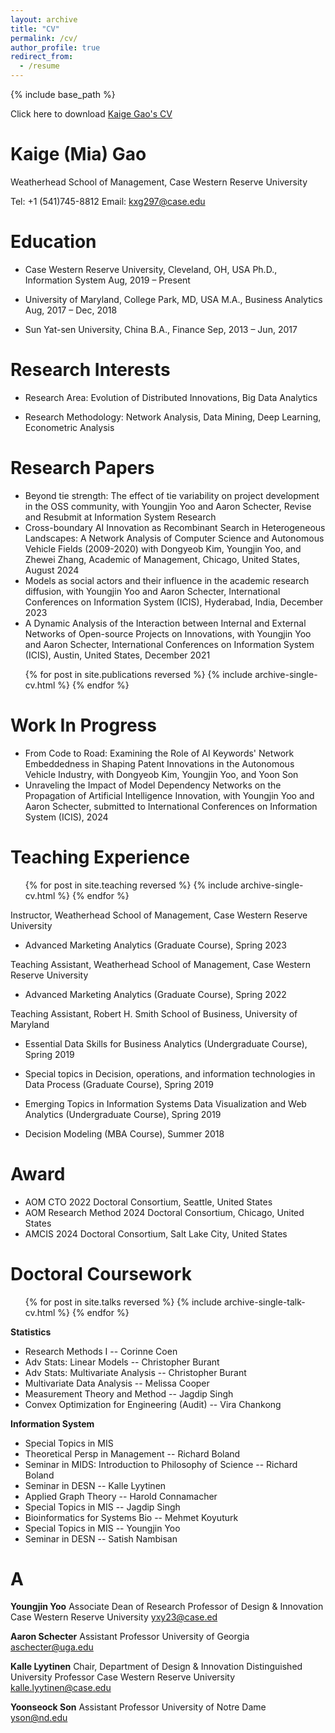 ```yaml
---
layout: archive
title: "CV"
permalink: /cv/
author_profile: true
redirect_from:
  - /resume
---
```


{% include base_path %}

Click here to download [Kaige Gao's CV](https://gaokaige1996.github.io/files/Kaige_CV.pdf)

Kaige (Mia) Gao
=====
Weatherhead School of Management, Case Western Reserve University

Tel: +1 (541)745-8812      Email: kxg297@case.edu


Education
======

* Case Western Reserve University, Cleveland, OH, USA  Ph.D., Information System                         Aug, 2019 – Present
  

* University of Maryland, College Park, MD, USA	 M.A., Business Analytics 		                                          Aug, 2017 – Dec, 2018
 

* Sun Yat-sen University, China		  B.A., Finance                                                          Sep, 2013 – Jun, 2017
  

Research Interests
======
*	Research Area: Evolution of Distributed Innovations, Big Data Analytics

* Research Methodology: Network Analysis, Data Mining, Deep Learning, Econometric Analysis


  
Research Papers
======
* Beyond tie strength: The effect of tie variability on project development in the OSS community, with Youngjin Yoo and Aaron Schecter, Revise and Resubmit at Information System Research
* Cross-boundary AI Innovation as Recombinant Search in Heterogeneous Landscapes: A Network Analysis of Computer Science and Autonomous Vehicle Fields (2009-2020) with Dongyeob Kim, Youngjin Yoo, and Zhewei Zhang, Academic of Management, Chicago, United States, August 2024
* Models as social actors and their influence in the academic research diffusion, with Youngjin Yoo and Aaron Schecter, International Conferences on Information System (ICIS), Hyderabad, India, December 2023
*	A Dynamic Analysis of the Interaction between Internal and External Networks of Open-source Projects on Innovations, with Youngjin Yoo and Aaron Schecter, International Conferences on Information System (ICIS), Austin, United States, December 2021
  <ul>{% for post in site.publications reversed %}
    {% include archive-single-cv.html %}
  {% endfor %}</ul>
  
Work In Progress
======
* From Code to Road: Examining the Role of AI Keywords' Network Embeddedness in Shaping Patent Innovations in the Autonomous Vehicle Industry, with Dongyeob Kim, Youngjin Yoo, and Yoon Son 
*	Unraveling the Impact of Model Dependency Networks on the Propagation of Artificial Intelligence Innovation, with Youngjin Yoo and Aaron Schecter, submitted to International Conferences on Information System (ICIS), 2024

  
Teaching Experience
======
  <ul>{% for post in site.teaching reversed %}
    {% include archive-single-cv.html %}
  {% endfor %}</ul>
  
 Instructor, Weatherhead School of Management, Case Western Reserve University
  
* Advanced Marketing Analytics (Graduate Course), Spring 2023

 Teaching Assistant, Weatherhead School of Management, Case Western Reserve University
  
* Advanced Marketing Analytics (Graduate Course), Spring 2022

 Teaching Assistant, Robert H. Smith School of Business, University of Maryland
  
  * Essential Data Skills for Business Analytics (Undergraduate Course), Spring 2019

  
  * Special topics in Decision, operations, and information technologies in Data Process (Graduate Course), Spring 2019

  
  * Emerging Topics in Information Systems Data Visualization and Web Analytics (Undergraduate Course), Spring 2019

  
  * Decision Modeling (MBA Course), Summer 2018


  
Award
======
* AOM CTO 2022 Doctoral Consortium, Seattle, United States
* AOM Research Method 2024 Doctoral Consortium, Chicago, United States
* AMCIS 2024 Doctoral Consortium, Salt Lake City, United States

Doctoral Coursework
======
  <ul>{% for post in site.talks reversed %}
    {% include archive-single-talk-cv.html  %}
  {% endfor %}</ul>
  
**Statistics**
  
 - Research Methods I									-- Corinne Coen
 - Adv Stats: Linear Models								   -- Christopher Burant
 - Adv Stats: Multivariate Analysis							   -- Christopher Burant
 - Multivariate Data Analysis							        -- Melissa Cooper
 - Measurement Theory and Method						             -- Jagdip Singh
 - Convex Optimization for Engineering (Audit)           -- Vira Chankong

**Information System**
  
 - Special Topics in MIS								
 - Theoretical Persp in Management						         -- Richard Boland
 - Seminar in MIDS: Introduction to Philosophy of Science                     		 -- Richard Boland
 - Seminar in DESN									          -- Kalle Lyytinen
 - Applied Graph Theory								-- Harold Connamacher
 - Special Topics in MIS									  -- Jagdip Singh
 - Bioinformatics for Systems Bio 							     -- Mehmet Koyuturk
 - Special Topics in MIS 									-- Youngjin Yoo
 - Seminar in DESN 								                    -- Satish Nambisan


A
======

 **Youngjin Yoo**
 Associate Dean of Research
 Professor of Design & Innovation
 Case Western Reserve University
 yxy23@case.ed

**Aaron Schecter**
 Assistant Professor
 University of Georgia
 aschecter@uga.edu

 **Kalle Lyytinen**
 Chair, Department of Design & Innovation
 Distinguished University Professor
 Case Western Reserve University
 kalle.lyytinen@case.edu

 **Yoonseock Son**
 Assistant Professor
 University of Notre Dame
 yson@nd.edu
